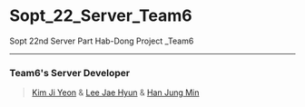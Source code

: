 # Sopt_22_Server_Team6
Sopt 22nd Server Part Hab-Dong Project _Team6

---

### Team6's Server Developer
> [Kim Ji Yeon](https://www.github.com/jiyeonkim7) & [Lee Jae Hyun](https://github.com/2Re-play) & [Han Jung Min](https://github.com/han51361)
